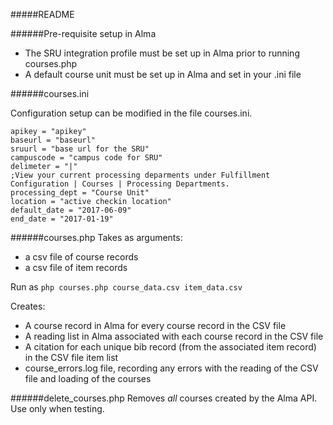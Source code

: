 #####README

######Pre-requisite setup in Alma
   - The SRU integration profile must be set up in Alma prior to running courses.php
   - A default course unit must be set up in Alma and set in your .ini file
   
######courses.ini

Configuration setup can be modified in the file courses.ini.  

```
apikey = "apikey"
baseurl = "baseurl"
sruurl = "base url for the SRU"
campuscode = "campus code for SRU"
delimeter = "|"    
;View your current processing deparments under Fulfillment Configuration | Courses | Processing Departments. 
processing_dept = "Course Unit"
location = "active checkin location"
default_date = "2017-06-09"
end_date = "2017-01-19"
```

######courses.php
Takes as arguments: 
   - a csv file of course records 
   - a csv file of item records
   
Run as `php courses.php course_data.csv item_data.csv`

Creates:
  - A course record in Alma for every course record in the CSV file
  - A reading list in Alma associated with each course record in the CSV file
  - A citation for each unique bib record (from the associated item record) in the CSV file item list
  - course_errors.log file, recording any errors with the reading of the CSV file and loading of the courses
  
######delete_courses.php
Removes _all_ courses created by the Alma API.  Use only when testing.  
